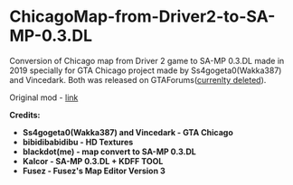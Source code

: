 # ChicagoMap-from-Driver2-to-SA-MP-0.3.DL

Conversion of Chicago map from Driver 2 game to SA-MP 0.3.DL made in 2019 specially for GTA Chicago project made by Ss4gogeta0(Wakka387) and Vincedark. Both was released on GTAForums([currenlty deleted](https://gtaforums.com/topic/904506-dead-project/#comments)).

Original mod - [link](https://www.moddb.com/mods/city-of-chicago-driver-2-4-sa/downloads/gta-chicago-beta-15) 

**Credits:**
* **Ss4gogeta0(Wakka387) and Vincedark - GTA Chicago**
* **bibidibabidibu - HD Textures**
* **blackdot(me) - map convert to SA-MP 0.3.DL**
* **Kalcor - SA-MP 0.3.DL + KDFF TOOL**
* **Fusez - Fusez's Map Editor Version 3**
